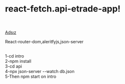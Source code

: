 # react-fetch.api-etrade-app!<br><br>

[Adsız](https://user-images.githubusercontent.com/63939769/189692865-545897d1-2f53-4514-b240-99d75eda7f93.png)<br>

React-router-dom,aleritfyjs,json-server<br><br>



1-cd intro<br>
2-npm install<br>
3-cd api<br>
4-npx json-server --watch db.json<br>
5-Then npm start on intro<br>
